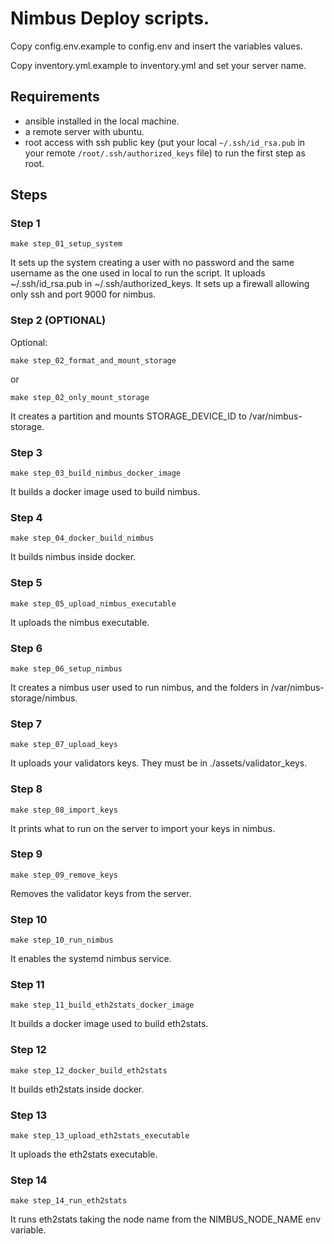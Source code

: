 # Nimbus Deploy scripts.


Copy config.env.example to config.env and insert the variables values.

Copy inventory.yml.example to inventory.yml and set your server name.

## Requirements

* ansible installed in the local machine.
* a remote server with ubuntu.
* root access with ssh public key (put your local `~/.ssh/id_rsa.pub` in your remote `/root/.ssh/authorized_keys` file) to run the first step as root.

## Steps

### Step 1

`make step_01_setup_system`

It sets up the system creating a user with no password and the same username as the one used in local to run the script.
It uploads ~/.ssh/id_rsa.pub in ~/.ssh/authorized_keys.
It sets up a firewall allowing only ssh and port 9000 for nimbus.

### Step 2 (OPTIONAL)

Optional:

`make step_02_format_and_mount_storage`

or

`make step_02_only_mount_storage`

It creates a partition and mounts STORAGE_DEVICE_ID to /var/nimbus-storage.

### Step 3

`make step_03_build_nimbus_docker_image`

It builds a docker image used to build nimbus.

### Step 4

`make step_04_docker_build_nimbus`

It builds nimbus inside docker.

### Step 5

`make step_05_upload_nimbus_executable`

It uploads the nimbus executable.

### Step 6

`make step_06_setup_nimbus`

It creates a nimbus user used to run nimbus, and the folders in /var/nimbus-storage/nimbus.

### Step 7

`make step_07_upload_keys`

It uploads your validators keys. They must be in ./assets/validator_keys.

### Step 8

`make step_08_import_keys`

It prints what to run on the server to import your keys in nimbus.

### Step 9

`make step_09_remove_keys`

Removes the validator keys from the server.

### Step 10

`make step_10_run_nimbus`

It enables the systemd nimbus service.

### Step 11

`make step_11_build_eth2stats_docker_image`

It builds a docker image used to build eth2stats.

### Step 12

`make step_12_docker_build_eth2stats`

It builds eth2stats inside docker.

### Step 13

`make step_13_upload_eth2stats_executable`

It uploads the eth2stats executable.

### Step 14

`make step_14_run_eth2stats`

It runs eth2stats taking the node name from the NIMBUS_NODE_NAME env variable.
